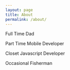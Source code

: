 ```yaml
---
layout: page
title: About
permalink: /about/
---
```


Full Time Dad

Part Time Mobile Developer

Closet Javascript Developer

Occasional Fisherman